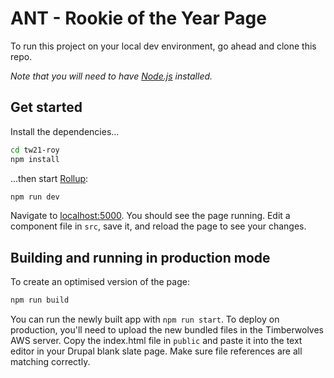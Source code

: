# ANT - Rookie of the Year Page

To run this project on your local dev environment, go ahead and clone this repo.

*Note that you will need to have [Node.js](https://nodejs.org) installed.*


## Get started

Install the dependencies...

```bash
cd tw21-roy
npm install
```

...then start [Rollup](https://rollupjs.org):

```bash
npm run dev
```

Navigate to [localhost:5000](http://localhost:5000). You should see the page running. Edit a component file in `src`, save it, and reload the page to see your changes.

## Building and running in production mode

To create an optimised version of the page:

```bash
npm run build
```

You can run the newly built app with `npm run start`. To deploy on production, you'll need to upload the new bundled files in the Timberwolves AWS server. Copy the index.html file in `public` and paste it into the text editor in your Drupal blank slate page. Make sure file references are all matching correctly.

